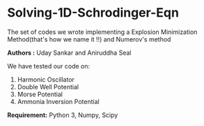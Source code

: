 # Solving-1D-Schrodinger-Eqn

The set of codes we wrote implementing a Explosion Minimization Method(that's how we name it !!) and Numerov's method

**Authors :** Uday Sankar and Aniruddha Seal

We have tested our code on:

1. Harmonic Oscillator
2. Double Well Potential
3. Morse Potential
4. Ammonia Inversion Potential

**Requirement:** Python 3, Numpy, Scipy
